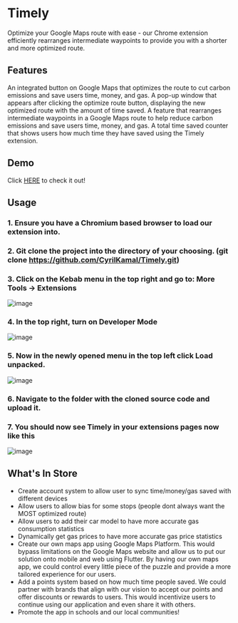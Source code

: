 # Timely
Optimize your Google Maps route with ease - our Chrome extension efficiently rearranges intermediate waypoints to provide you with a shorter and more optimized route.
## Features
An integrated button on Google Maps that optimizes the route to cut carbon emissions and save users time, money, and gas.
A pop-up window that appears after clicking the optimize route button, displaying the new optimized route with the amount of time saved.
A feature that rearranges intermediate waypoints in a Google Maps route to help reduce carbon emissions and save users time, money, and gas.
A total time saved counter that shows users how much time they have saved using the Timely extension.
## Demo
Click [HERE](https://youtu.be/o6lYZ-up2CI) to check it out!

## Usage
### 1. Ensure you have a Chromium based browser to load our extension into.
### 2. Git clone the project into the directory of your choosing. (git clone https://github.com/CyrilKamal/Timely.git)
### 3. Click on the Kebab menu in the top right and go to: More Tools -> Extensions 
![image](https://user-images.githubusercontent.com/43249970/229148695-8b7f37f0-3d91-431b-ada5-17cf0397d8a3.png)
### 4. In the top right, turn on Developer Mode
![image](https://user-images.githubusercontent.com/43249970/229153088-19108c9f-0c21-4e77-854c-13a9988e2551.png)
### 5. Now in the newly opened menu in the top left click Load unpacked.
![image](https://user-images.githubusercontent.com/43249970/229153647-12e4f5fb-4923-46a1-b4da-62b116d819ad.png)
### 6. Navigate to the folder with the cloned source code and upload it.
### 7. You should now see Timely in your extensions pages now like this
![image](https://user-images.githubusercontent.com/43249970/229155295-2b6fe3cc-523d-42de-8ad2-771eea59c698.png)

## What's In Store
* Create account system to allow user to sync time/money/gas saved with different devices
* Allow users to allow bias for some stops (people dont always want the MOST optimized route)
* Allow users to add their car model to have more accurate gas consumption statistics
* Dynamically get gas prices to have more accurate gas price statistics
* Create our own maps app using Google Maps Platform. This would bypass limitations on the Google Maps website and allow us to put our solution onto mobile and web using Flutter. By having our own maps app, we could control every little piece of the puzzle and provide a more tailored experience for our users.
* Add a points system based on how much time people saved. We could partner with brands that align with our vision to accept our points and offer discounts or rewards to users. This would incentivize users to continue using our application and even share it with others.
* Promote the app in schools and our local communities!
